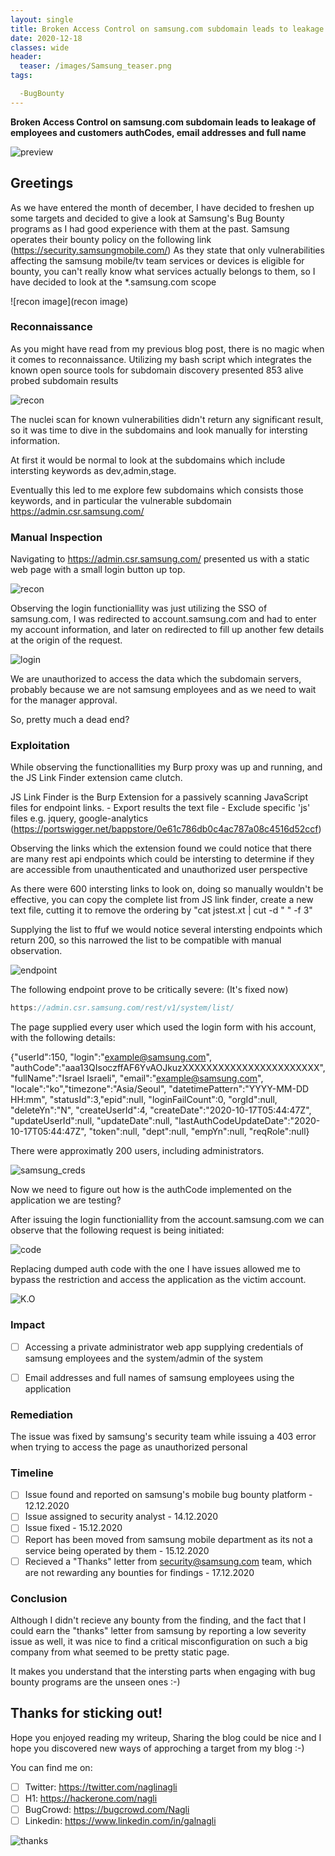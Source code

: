 ```yaml
---
layout: single
title: Broken Access Control on samsung.com subdomain leads to leakage of employees and customers authCodes, email addresses and full name.
date: 2020-12-18
classes: wide
header:
  teaser: /images/Samsung_teaser.png
tags:

  -BugBounty
--- 
```


**Broken Access Control on samsung.com subdomain leads to leakage of employees and customers authCodes, email addresses and full name**

![preview](/images/Samsung_teaser.png)

## Greetings

As we have entered the month of december, I have decided to freshen up some targets and decided to give a look at Samsung's Bug Bounty programs as I had good experience with them at the past.
Samsung operates their bounty policy on the following link (https://security.samsungmobile.com/)
As they state that only vulnerabilities affecting the samsung mobile/tv team services or devices is eligible for bounty, you can't really know what services actually belongs to them, so I have decided to look at the *.samsung.com scope


![recon image](recon image)

### Reconnaissance

As you might have read from my previous blog post, there is no magic when it comes to reconnaissance.
Utilizing my bash script which integrates the known open source tools for subdomain discovery presented 853 alive probed subdomain results

![recon](/images/853.png)

The nuclei scan for known vulnerabilities didn't return any significant result, so it was time to dive in the subdomains and look manually for intersting information.

At first it would be normal to look at the subdomains which include intersting keywords as dev,admin,stage.

Eventually this led to me explore few subdomains which consists those keywords, and in particular the vulnerable subdomain https://admin.csr.samsung.com/

### Manual Inspection

Navigating to https://admin.csr.samsung.com/ presented us with a static web page with a small login button up top.

![recon](/images/static_page.png)

Observing the login functioniallity was just utilizing the SSO of samsung.com, I was redirected to account.samsung.com and had to enter my account information, and later on redirected to fill up another few details at the origin of the request.

![login](/images/flow_video.gif)

We are unauthorized to access the data which the subdomain servers, probably because we are not samsung employees and as we need to wait for the manager approval.

So, pretty much a dead end?

### Exploitation

While observing the functionallities my Burp proxy was up and running, and the JS Link Finder extension came clutch.

JS Link Finder is the Burp Extension for a passively scanning JavaScript files for endpoint links. - Export results the text file - Exclude specific 'js' files e.g. jquery, google-analytics
(https://portswigger.net/bappstore/0e61c786db0c4ac787a08c4516d52ccf)

Observing the links which the extension found we could notice that there are many rest api endpoints which could be intersting to determine if they are accessible from unauthenticated and unauthorized user perspective

As there were 600 intersting links to look on, doing so manually wouldn't be effective, you can copy the complete list from JS link finder, create a new text file, cutting it to remove the ordering by "cat jstest.xt | cut -d " " -f 3"

Supplying the list to ffuf we would notice several intersting endpoints which return 200, so this narrowed the list to be compatible with manual observation.

![endpoint](/images/endpoint.png)

The following endpoint prove to be critically severe:
(It's fixed now)

```javascript
https://admin.csr.samsung.com/rest/v1/system/list/
```

The page supplied every user which used the login form with his account, with the following details:

{"userId":150,
"login":"example@samsung.com",
"authCode":"aaa13QIsoczffAF6YvAOJkuzXXXXXXXXXXXXXXXXXXXXXXX",
"fullName":"Israel Israeli",
"email":"example@samsung.com",
"locale":"ko","timezone":"Asia/Seoul",
"datetimePattern":"YYYY-MM-DD HH:mm",
"statusId":3,"epid":null,
"loginFailCount":0,
"orgId":null,
"deleteYn":"N",
"createUserId":4,
"createDate":"2020-10-17T05:44:47Z",
"updateUserId":null,
"updateDate":null,
"lastAuthCodeUpdateDate":"2020-10-17T05:44:47Z",
"token":null,
"dept":null,
"empYn":null,
"reqRole":null}

There were approximatly 200 users, including administrators.

![samsung_creds](/images/samsung_creds.gif)

Now we need to figure out how is the authCode implemented on the application we are testing?

After issuing the login functioniallity from the account.samsung.com we can observe that the following request is being initiated:

![code](/images/code.png)

Replacing dumped auth code with the one I have issues allowed me to bypass the restriction and access the application as the victim account.

![K.O](/images/giphy.webp)

### Impact

-[ ] Accessing a private administrator web app supplying credentials of samsung employees and the system/admin of the system

-[ ] Email addresses and full names of samsung employees using the application

### Remediation

The issue was fixed by samsung's security team while issuing a 403 error when trying to access the page as unauthorized personal

### Timeline

- [ ] Issue found and reported on samsung's mobile bug bounty platform - 12.12.2020
- [ ] Issue assigned to security analyst - 14.12.2020
- [ ] Issue fixed - 15.12.2020
- [ ] Report has been moved from samsung mobile department as its not a service being operated by them - 15.12.2020
- [ ] Recieved a "Thanks" letter from security@samsung.com team, which are not rewarding any bounties for findings - 17.12.2020

### Conclusion

Although I didn't recieve any bounty from the finding, and the fact that I could earn the "thanks" letter from samsung by reporting a low severity issue as well, it was nice to find a critical misconfiguration on such a big company from what seemed to be pretty static page.

It makes you understand that the intersting parts when engaging with bug bounty programs are the unseen ones :-)

## Thanks for sticking out!

Hope you enjoyed reading my writeup, Sharing the blog could be nice and I hope you discovered new ways of approching a target from my blog :-)

You can find me on:

- [ ] Twitter: <https://twitter.com/naglinagli>
- [ ] H1: <https://hackerone.com/nagli>
- [ ] BugCrowd: <https://bugcrowd.com/Nagli>
- [ ] Linkedin: <https://www.linkedin.com/in/galnagli>

![thanks](/images/theend.jpg)


